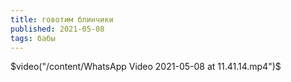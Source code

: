 ```yaml
---
title: говотим блинчики
published: 2021-05-08
tags: бабы
---
```

$video("/content/WhatsApp Video 2021-05-08 at 11.41.14.mp4")$
